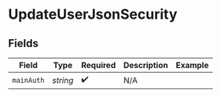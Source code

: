# UpdateUserJsonSecurity


## Fields

| Field              | Type               | Required           | Description        | Example            |
| ------------------ | ------------------ | ------------------ | ------------------ | ------------------ |
| `mainAuth`         | *string*           | :heavy_check_mark: | N/A                |                    |